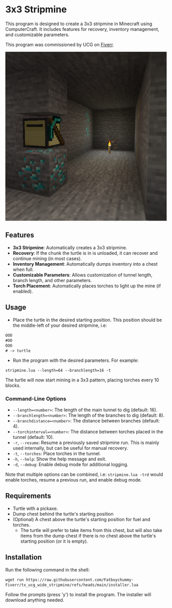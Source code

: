 # 3x3 Stripmine

This program is designed to create a 3x3 stripmine in Minecraft using ComputerCraft. It includes features for recovery, inventory management, and customizable parameters.

This program was commissioned by UCG on [Fiverr](https://www.fiverr.com/fatboychummy).

![Example image](images/mine.png)

## Features

- **3x3 Stripmine**: Automatically creates a 3x3 stripmine.
- **Recovery**: If the chunk the turtle is in is unloaded, it can recover and continue mining (in most cases).
- **Inventory Management**: Automatically dumps inventory into a chest when full.
- **Customizable Parameters**: Allows customization of tunnel length, branch length, and other parameters.
- **Torch Placement**: Automatically places torches to light up the mine (if enabled).

## Usage
- Place the turtle in the desired starting position. This position should be the middle-left of your desired stripmine, i.e:
```
OOO
#OO
OOO
# -> turtle
```
- Run the program with the desired parameters. For example:
```
stripmine.lua --length=64 --branchlength=16 -t
```
The turtle will now start mining in a 3x3 pattern, placing torches every 10 blocks.

### Command-Line Options
- `--length=<number>`: The length of the main tunnel to dig (default: 16).
- `--branchlength=<number>`: The length of the branches to dig (default: 8).
- `--branchdistance=<number>`: The distance between branches (default: 4).
- `--torchinterval=<number>`: The distance between torches placed in the tunnel (default: 10).
- `-r`, `--resume`: Resume a previously saved stripmine run. This is mainly used internally, but can be useful for manual recovery.
- `-t`, `--torches`: Place torches in the tunnel.
- `-h`, `--help`: Show the help message and exit.
- `-d`, `--debug`: Enable debug mode for additional logging.

Note that multiple options can be combined, i.e: `stripmine.lua -trd` would enable torches, resume a previous run, and enable debug mode.

## Requirements
- Turtle with a pickaxe.
- Dump chest behind the turtle's starting position
- (Optional) A chest above the turtle's starting position for fuel and torches.
  - The turtle will prefer to take items from this chest, but will also take items from the dump chest if there is no chest above the turtle's starting position (or it is empty).

## Installation

Run the following command in the shell:
```
wget run https://raw.githubusercontent.com/Fatboychummy-Fiverr/tx_ucg_wide_stripmine/refs/heads/main/installer.lua
```

Follow the prompts (press 'y') to install the program. The installer will download anything needed.